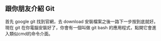 ## 跟你朋友介紹 Git

首先 google git 找到官網，去 download 安裝檔案之後一路下一步按到底就好。
現在 git 在你電腦安裝好了，你會有一個叫做 git bash 的應用程式，點開它會進入類似cmd的命令介面。
